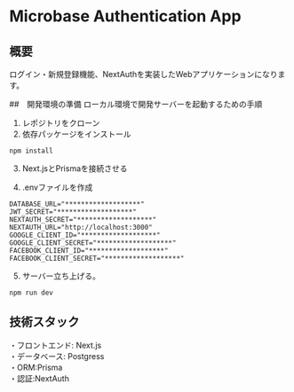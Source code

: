 # Microbase Authentication App

## 概要
ログイン・新規登録機能、NextAuthを実装したWebアプリケーションになります。

##　開発環境の準備
ローカル環境で開発サーバーを起動するための手順
1. レポジトリをクローン
2. 依存パッケージをインストール
```
npm install
```
3. Next.jsとPrismaを接続させる

4. .envファイルを作成
```
DATABASE_URL="*******************"
JWT_SECRET="*******************"
NEXTAUTH_SECRET="*******************"
NEXTAUTH_URL="http://localhost:3000"
GOOGLE_CLIENT_ID="*******************"
GOOGLE_CLIENT_SECRET="*******************"
FACEBOOK_CLIENT_ID="*******************"
FACEBOOK_CLIENT_SECRET="*******************"
```
5. サーバー立ち上げる。
```
npm run dev
```

## 技術スタック
・フロントエンド: Next.js<br>
・データベース: Postgress<br>
・ORM:Prisma<br>
・認証:NextAuth<br>
